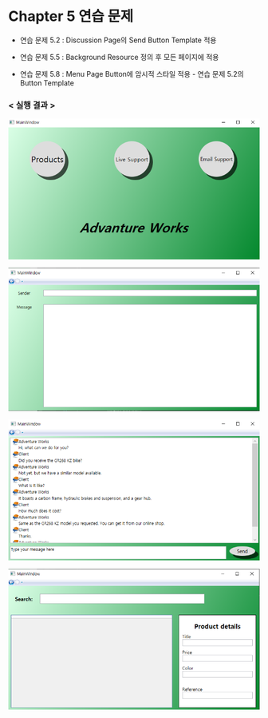 # Chapter 5 연습 문제

- 연습 문제 5.2 : Discussion Page의 Send Button Template 적용

- 연습 문제 5.5 : Background Resource 정의 후 모든 페이지에 적용

- 연습 문제 5.8 : Menu Page Button에 암시적 스타일 적용 - 연습 문제 5.2의 Button Template

  

### < 실행 결과 >

![image-20210521160954072](README.assets/image-20210521160954072.png)



![image-20210521161034938](README.assets/image-20210521161034938.png)



![image-20210521161023826](README.assets/image-20210521161023826.png)



![image-20210521161011378](README.assets/image-20210521161011378.png)
